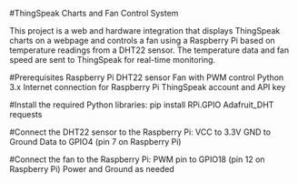 #ThingSpeak Charts and Fan Control System

This project is a web and hardware integration that displays ThingSpeak charts on a webpage and controls a fan using a Raspberry Pi based on temperature readings from a DHT22 sensor. The temperature data and fan speed are sent to ThingSpeak for real-time monitoring.

#Prerequisites
Raspberry Pi
DHT22 sensor
Fan with PWM control
Python 3.x
Internet connection for Raspberry Pi
ThingSpeak account and API key

#Install the required Python libraries: pip install RPi.GPIO Adafruit_DHT requests

#Connect the DHT22 sensor to the Raspberry Pi:
VCC to 3.3V
GND to Ground
Data to GPIO4 (pin 7 on Raspberry Pi)

#Connect the fan to the Raspberry Pi:
PWM pin to GPIO18 (pin 12 on Raspberry Pi)
Power and Ground as needed
